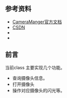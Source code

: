 ## 参考资料
* [CameraManger官方文档](https://developer.android.google.cn/reference/android/hardware/camera2/CameraManager)
* [CSDN](https://blog.csdn.net/afei__/article/details/85342160)
* []()
* []()
## 前言
当前class 主要实现几个功能。
* 查询摄像头信息。
* 打开摄像头
* 操作对应摄像头的闪光等。
